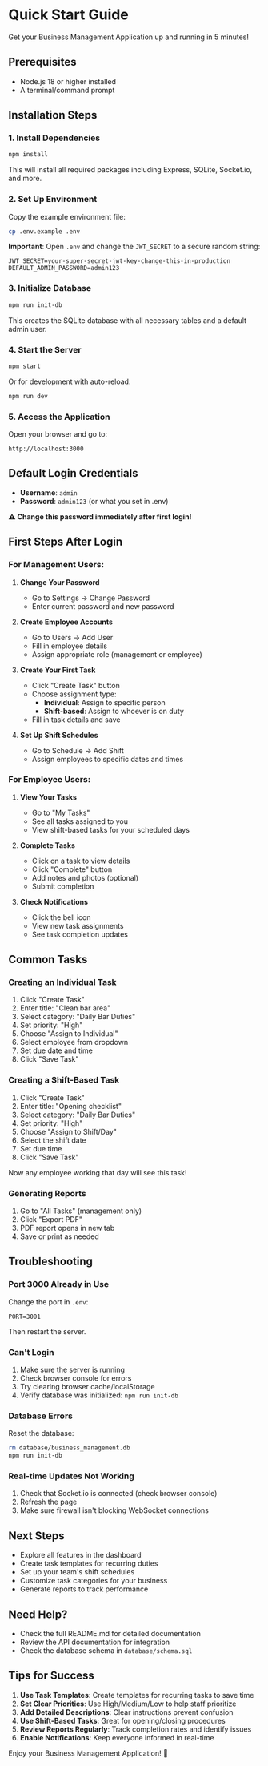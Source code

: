 # Quick Start Guide

Get your Business Management Application up and running in 5 minutes!

## Prerequisites

- Node.js 18 or higher installed
- A terminal/command prompt

## Installation Steps

### 1. Install Dependencies

```bash
npm install
```

This will install all required packages including Express, SQLite, Socket.io, and more.

### 2. Set Up Environment

Copy the example environment file:

```bash
cp .env.example .env
```

**Important**: Open `.env` and change the `JWT_SECRET` to a secure random string:

```
JWT_SECRET=your-super-secret-jwt-key-change-this-in-production
DEFAULT_ADMIN_PASSWORD=admin123
```

### 3. Initialize Database

```bash
npm run init-db
```

This creates the SQLite database with all necessary tables and a default admin user.

### 4. Start the Server

```bash
npm start
```

Or for development with auto-reload:

```bash
npm run dev
```

### 5. Access the Application

Open your browser and go to:

```
http://localhost:3000
```

## Default Login Credentials

- **Username**: `admin`
- **Password**: `admin123` (or what you set in .env)

**⚠️ Change this password immediately after first login!**

## First Steps After Login

### For Management Users:

1. **Change Your Password**
   - Go to Settings → Change Password
   - Enter current password and new password

2. **Create Employee Accounts**
   - Go to Users → Add User
   - Fill in employee details
   - Assign appropriate role (management or employee)

3. **Create Your First Task**
   - Click "Create Task" button
   - Choose assignment type:
     - **Individual**: Assign to specific person
     - **Shift-based**: Assign to whoever is on duty
   - Fill in task details and save

4. **Set Up Shift Schedules**
   - Go to Schedule → Add Shift
   - Assign employees to specific dates and times

### For Employee Users:

1. **View Your Tasks**
   - Go to "My Tasks"
   - See all tasks assigned to you
   - View shift-based tasks for your scheduled days

2. **Complete Tasks**
   - Click on a task to view details
   - Click "Complete" button
   - Add notes and photos (optional)
   - Submit completion

3. **Check Notifications**
   - Click the bell icon
   - View new task assignments
   - See task completion updates

## Common Tasks

### Creating an Individual Task

1. Click "Create Task"
2. Enter title: "Clean bar area"
3. Select category: "Daily Bar Duties"
4. Set priority: "High"
5. Choose "Assign to Individual"
6. Select employee from dropdown
7. Set due date and time
8. Click "Save Task"

### Creating a Shift-Based Task

1. Click "Create Task"
2. Enter title: "Opening checklist"
3. Select category: "Daily Bar Duties"
4. Set priority: "High"
5. Choose "Assign to Shift/Day"
6. Select the shift date
7. Set due time
8. Click "Save Task"

Now any employee working that day will see this task!

### Generating Reports

1. Go to "All Tasks" (management only)
2. Click "Export PDF"
3. PDF report opens in new tab
4. Save or print as needed

## Troubleshooting

### Port 3000 Already in Use

Change the port in `.env`:
```
PORT=3001
```

Then restart the server.

### Can't Login

1. Make sure the server is running
2. Check browser console for errors
3. Try clearing browser cache/localStorage
4. Verify database was initialized: `npm run init-db`

### Database Errors

Reset the database:
```bash
rm database/business_management.db
npm run init-db
```

### Real-time Updates Not Working

1. Check that Socket.io is connected (check browser console)
2. Refresh the page
3. Make sure firewall isn't blocking WebSocket connections

## Next Steps

- Explore all features in the dashboard
- Create task templates for recurring duties
- Set up your team's shift schedules
- Customize task categories for your business
- Generate reports to track performance

## Need Help?

- Check the full README.md for detailed documentation
- Review the API documentation for integration
- Check the database schema in `database/schema.sql`

## Tips for Success

1. **Use Task Templates**: Create templates for recurring tasks to save time
2. **Set Clear Priorities**: Use High/Medium/Low to help staff prioritize
3. **Add Detailed Descriptions**: Clear instructions prevent confusion
4. **Use Shift-Based Tasks**: Great for opening/closing procedures
5. **Review Reports Regularly**: Track completion rates and identify issues
6. **Enable Notifications**: Keep everyone informed in real-time

Enjoy your Business Management Application! 🎉